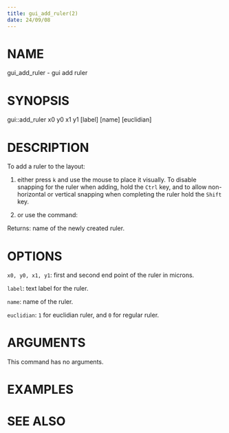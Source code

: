 ```yaml
---
title: gui_add_ruler(2)
date: 24/09/08
---
```


# NAME

gui_add_ruler - gui add ruler

# SYNOPSIS

gui::add_ruler 
    x0 y0 x1 y1
    [label]
    [name]
    [euclidian]


# DESCRIPTION

To add a ruler to the layout:

1. either press ``k`` and use the mouse to place it visually.
To disable snapping for the ruler when adding, hold the ``Ctrl`` key, and to allow non-horizontal or vertical snapping when completing the ruler hold the ``Shift`` key.

2. or use the command:

Returns: name of the newly created ruler.

# OPTIONS

`x0, y0, x1, y1`:  first and second end point of the ruler in microns.

`label`:  text label for the ruler.

`name`:  name of the ruler.

`euclidian`:  ``1`` for euclidian ruler, and ``0`` for regular ruler.

# ARGUMENTS

This command has no arguments.

# EXAMPLES

# SEE ALSO
